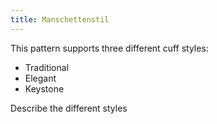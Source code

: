 ```yaml
---
title: Manschettenstil
---
```


This pattern supports three different cuff styles:

 - Traditional
 - Elegant
 - Keystone

<Fixme>Describe the different styles</Fixme>

